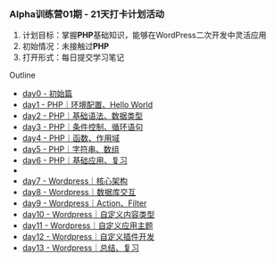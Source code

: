 
### Alpha训练营01期 - 21天打卡计划活动 

1. 计划目标：掌握<b>PHP</b>基础知识，能够在WordPress二次开发中灵活应用
2. 初始情况：未接触过<b>PHP</b>
3. 打开形式：每日提交学习笔记

Outline
* [day0 - 初始篇](./Day0.md) 
* [day1 - PHP｜环境配置、Hello World](./Day1.md)
* [day2 - PHP｜基础语法、数据类型](./Day1.md)
* [day3 - PHP｜条件控制、循环语句](./Day1.md)
* [day4 - PHP｜函数、作用域](./Day1.md)
* [day5 - PHP｜字符串、数组](./Day1.md)
* [day6 - PHP｜基础应用、复习](./Day1.md)
* 
* [day7 - Wordpress｜核心架构](./Day1.md)
* [day8 - Wordpress｜数据库交互](./Day1.md)
* [day9 - Wordpress｜Action、Filter](./Day1.md)
* [day10 - Wordpress｜自定义内容类型](./Day1.md)
* [day11 - Wordpress｜自定义应用主题](./Day1.md)
* [day12 - Wordpress｜自定义插件开发](./Day1.md)
* [day13 - Wordpress｜总结、复习](./Day1.md)
  